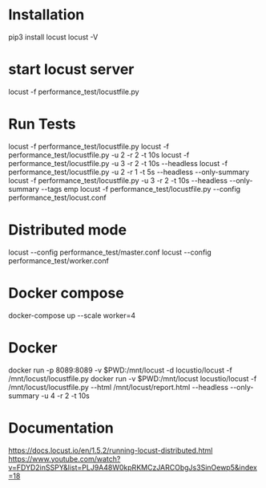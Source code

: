 # Installation
pip3 install locust
locust -V


# start locust server
locust -f performance_test/locustfile.py 

# Run Tests 
locust -f performance_test/locustfile.py
locust -f performance_test/locustfile.py -u 2 -r 2 -t 10s
locust -f performance_test/locustfile.py -u 3 -r 2 -t 10s --headless
locust -f performance_test/locustfile.py -u 2 -r 1 -t 5s --headless --only-summary
locust -f performance_test/locustfile.py -u 3 -r 2 -t 10s --headless --only-summary --tags emp
locust -f performance_test/locustfile.py --config performance_test/locust.conf

# Distributed mode 
locust --config performance_test/master.conf
locust --config performance_test/worker.conf

# Docker compose
docker-compose up --scale worker=4
# Docker 
docker run -p 8089:8089 -v $PWD:/mnt/locust -d locustio/locust -f /mnt/locust/locustfile.py
docker run -v $PWD:/mnt/locust locustio/locust -f /mnt/locust/locustfile.py --html /mnt/locust/report.html --headless --only-summary -u 4 -r 2 -t 10s


# Documentation
https://docs.locust.io/en/1.5.2/running-locust-distributed.html
https://www.youtube.com/watch?v=FDYD2inSSPY&list=PLJ9A48W0kpRKMCzJARCObgJs3SinOewp5&index=18